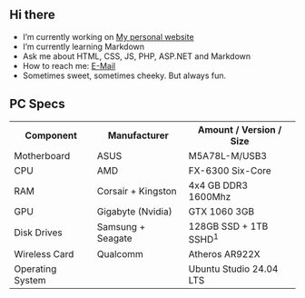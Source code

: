 ## Hi there

- I’m currently working on [My personal website](https://github.com/Szeccsa/szeccsa.github.io)
- I’m currently learning Markdown
- Ask me about HTML, CSS, JS, PHP, ASP.NET and Markdown
- How to reach me: [E-Mail](mailto:hello.szeccsa@icloud.com)
- Sometimes sweet, sometimes cheeky. But always fun.

## PC Specs

<table>
                        <tr>
                          <th>Component</th>
                          <th>Manufacturer</th>
                          <th>Amount / Version / Size</th>
                        </tr>
                        <tr>
                          <td>Motherboard</td>
                          <td>ASUS</td>
                          <td>M5A78L-M/USB3</td>
                        </tr>
                        <tr>
                          <td>CPU</td>
                          <td>AMD</td>
                          <td>FX-6300 Six-Core</td>
                        </tr>
                        <tr>
                            <td>RAM</td>
                            <td>Corsair + Kingston</td>
                            <td>4x4 GB DDR3 1600Mhz</td>
                        </tr>
                        <tr>
                            <td>GPU</td>
                            <td>Gigabyte (Nvidia)</td>
                            <td>GTX 1060 3GB</td>
                        </tr>
                        <tr>
                            <td>Disk Drives</td>
                            <td>Samsung + Seagate</td>
                            <td>128GB SSD + 1TB SSHD<sup>1</sup></td>
                        </tr>
                        <tr>
                            <td>Wireless Card</td>
                            <td>Qualcomm</td>
                            <td>Atheros AR922X</td>
                        </tr>
                        <tr>
                            <td>Operating System</td>
                            <td>&nbsp;</td>
                            <td>Ubuntu Studio 24.04 LTS</td>
                        </tr>
                    </table>
